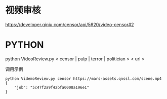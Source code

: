 # 视频审核
https://developer.qiniu.com/censor/api/5620/video-censor#2

# PYTHON	
python VideoReview.py < censor | pulp | terror | politician > < url >

调用示例
```
python VidemoReview.py censor https://mars-assets.qnssl.com/scene.mp4
{
    "job": "5c47f2a9f42bfa0008a196e1"
}
```
